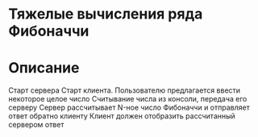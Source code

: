 # Тяжелые вычисления ряда Фибоначчи
# Описание
Старт сервера
Старт клиента. Пользователю предлагается ввести некоторое целое число
Считывание числа из консоли, передача его серверу
Сервер рассчитывает N-ное число Фибоначчи и отправляет ответ обратно клиенту
Клиент должен отобразить рассчитанный сервером ответ